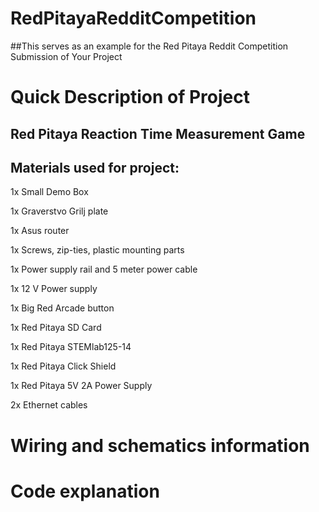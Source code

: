 # RedPitayaRedditCompetition
##This serves as an example for the Red Pitaya Reddit Competition Submission of Your Project


# Quick Description of Project
## Red Pitaya Reaction Time Measurement Game



## Materials used for project:

1x	Small Demo Box  

1x	Graverstvo Grilj plate 

1x	Asus router

1x	Screws, zip-ties, plastic mounting parts 

1x	Power supply rail and 5 meter power cable 

1x	12 V Power supply

1x	Big Red Arcade button
	
	
1x	Red Pitaya SD Card

1x	Red Pitaya STEMlab125-14

1x	Red Pitaya Click Shield

1x	Red Pitaya 5V 2A Power Supply

2x	Ethernet cables

# Wiring and schematics information


# Code explanation





